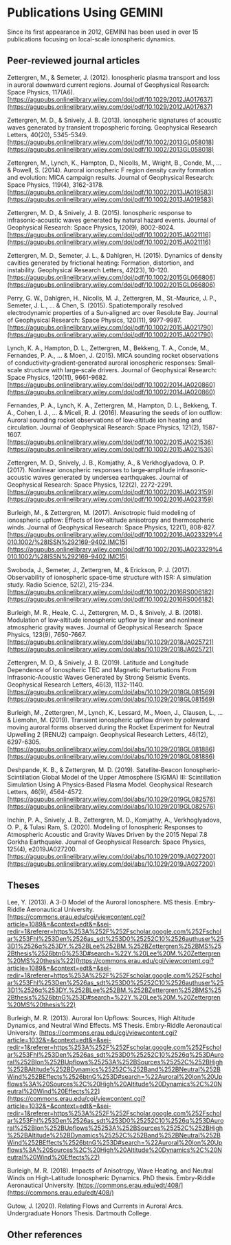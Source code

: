 # Publications Using GEMINI

Since its first appearance in 2012, GEMINI has been used in over 15 publications focusing on local-scale ionospheric dynamics.  

## Peer-reviewed journal articles

Zettergren, M., & Semeter, J. (2012). Ionospheric plasma transport and loss in auroral downward current regions. Journal of Geophysical Research: Space Physics, 117(A6).  [https://agupubs.onlinelibrary.wiley.com/doi/pdf/10.1029/2012JA017637](https://agupubs.onlinelibrary.wiley.com/doi/pdf/10.1029/2012JA017637)

Zettergren, M. D., & Snively, J. B. (2013). Ionospheric signatures of acoustic waves generated by transient tropospheric forcing. Geophysical Research Letters, 40(20), 5345-5349.  [https://agupubs.onlinelibrary.wiley.com/doi/pdf/10.1002/2013GL058018](https://agupubs.onlinelibrary.wiley.com/doi/pdf/10.1002/2013GL058018)

Zettergren, M., Lynch, K., Hampton, D., Nicolls, M., Wright, B., Conde, M., ... & Powell, S. (2014). Auroral ionospheric F region density cavity formation and evolution: MICA campaign results. Journal of Geophysical Research: Space Physics, 119(4), 3162-3178.  [https://agupubs.onlinelibrary.wiley.com/doi/pdf/10.1002/2013JA019583](https://agupubs.onlinelibrary.wiley.com/doi/pdf/10.1002/2013JA019583)

Zettergren, M. D., & Snively, J. B. (2015). Ionospheric response to infrasonic‐acoustic waves generated by natural hazard events. Journal of Geophysical Research: Space Physics, 120(9), 8002-8024. [https://agupubs.onlinelibrary.wiley.com/doi/pdf/10.1002/2015JA021116](https://agupubs.onlinelibrary.wiley.com/doi/pdf/10.1002/2015JA021116)

Zettergren, M. D., Semeter, J. L., & Dahlgren, H. (2015). Dynamics of density cavities generated by frictional heating: Formation, distortion, and instability. Geophysical Research Letters, 42(23), 10-120.  [https://agupubs.onlinelibrary.wiley.com/doi/pdf/10.1002/2015GL066806](https://agupubs.onlinelibrary.wiley.com/doi/pdf/10.1002/2015GL066806)

Perry, G. W., Dahlgren, H., Nicolls, M. J., Zettergren, M., St.‐Maurice, J. P., Semeter, J. L., ... & Chen, S. (2015). Spatiotemporally resolved electrodynamic properties of a Sun‐aligned arc over Resolute Bay. Journal of Geophysical Research: Space Physics, 120(11), 9977-9987.  [https://agupubs.onlinelibrary.wiley.com/doi/pdf/10.1002/2015JA021790](https://agupubs.onlinelibrary.wiley.com/doi/pdf/10.1002/2015JA021790)

Lynch, K. A., Hampton, D. L., Zettergren, M., Bekkeng, T. A., Conde, M., Fernandes, P. A., ... & Moen, J. (2015). MICA sounding rocket observations of conductivity‐gradient‐generated auroral ionospheric responses: Small‐scale structure with large‐scale drivers. Journal of Geophysical Research: Space Physics, 120(11), 9661-9682.  [https://agupubs.onlinelibrary.wiley.com/doi/pdf/10.1002/2014JA020860](https://agupubs.onlinelibrary.wiley.com/doi/pdf/10.1002/2014JA020860)

Fernandes, P. A., Lynch, K. A., Zettergren, M., Hampton, D. L., Bekkeng, T. A., Cohen, I. J., ... & Miceli, R. J. (2016). Measuring the seeds of ion outflow: Auroral sounding rocket observations of low‐altitude ion heating and circulation. Journal of Geophysical Research: Space Physics, 121(2), 1587-1607.  [https://agupubs.onlinelibrary.wiley.com/doi/pdf/10.1002/2015JA021536](https://agupubs.onlinelibrary.wiley.com/doi/pdf/10.1002/2015JA021536)

Zettergren, M. D., Snively, J. B., Komjathy, A., & Verkhoglyadova, O. P. (2017). Nonlinear ionospheric responses to large‐amplitude infrasonic‐acoustic waves generated by undersea earthquakes. Journal of Geophysical Research: Space Physics, 122(2), 2272-2291.  [https://agupubs.onlinelibrary.wiley.com/doi/pdf/10.1002/2016JA023159](https://agupubs.onlinelibrary.wiley.com/doi/pdf/10.1002/2016JA023159)

Burleigh, M., & Zettergren, M. (2017). Anisotropic fluid modeling of ionospheric upflow: Effects of low‐altitude anisotropy and thermospheric winds. Journal of Geophysical Research: Space Physics, 122(1), 808-827.  [https://agupubs.onlinelibrary.wiley.com/doi/pdf/10.1002/2016JA023329%4010.1002/%28ISSN%292169-9402.IMC15](https://agupubs.onlinelibrary.wiley.com/doi/pdf/10.1002/2016JA023329%4010.1002/%28ISSN%292169-9402.IMC15)

Swoboda, J., Semeter, J., Zettergren, M., & Erickson, P. J. (2017). Observability of ionospheric space-time structure with ISR: A simulation study. Radio Science, 52(2), 215-234.  [https://agupubs.onlinelibrary.wiley.com/doi/pdf/10.1002/2016RS006182](https://agupubs.onlinelibrary.wiley.com/doi/pdf/10.1002/2016RS006182)

Burleigh, M. R., Heale, C. J., Zettergren, M. D., & Snively, J. B. (2018). Modulation of low‐altitude ionospheric upflow by linear and nonlinear atmospheric gravity waves. Journal of Geophysical Research: Space Physics, 123(9), 7650-7667.  [https://agupubs.onlinelibrary.wiley.com/doi/abs/10.1029/2018JA025721](https://agupubs.onlinelibrary.wiley.com/doi/abs/10.1029/2018JA025721)

Zettergren, M. D., & Snively, J. B. (2019). Latitude and Longitude Dependence of Ionospheric TEC and Magnetic Perturbations From Infrasonic‐Acoustic Waves Generated by Strong Seismic Events. Geophysical Research Letters, 46(3), 1132-1140.  [https://agupubs.onlinelibrary.wiley.com/doi/abs/10.1029/2018GL081569](https://agupubs.onlinelibrary.wiley.com/doi/abs/10.1029/2018GL081569)

Burleigh, M., Zettergren, M., Lynch, K., Lessard, M., Moen, J., Clausen, L., ... & Liemohn, M. (2019). Transient ionospheric upflow driven by poleward moving auroral forms observed during the Rocket Experiment for Neutral Upwelling 2 (RENU2) campaign. Geophysical Research Letters, 46(12), 6297-6305.  [https://agupubs.onlinelibrary.wiley.com/doi/abs/10.1029/2018GL081886](https://agupubs.onlinelibrary.wiley.com/doi/abs/10.1029/2018GL081886)

Deshpande, K. B., & Zettergren, M. D. (2019). Satellite‐Beacon Ionospheric‐Scintillation Global Model of the Upper Atmosphere (SIGMA) III: Scintillation Simulation Using A Physics‐Based Plasma Model. Geophysical Research Letters, 46(9), 4564-4572.  [https://agupubs.onlinelibrary.wiley.com/doi/abs/10.1029/2019GL082576](https://agupubs.onlinelibrary.wiley.com/doi/abs/10.1029/2019GL082576)

Inchin, P. A., Snively, J. B., Zettergren, M. D., Komjathy, A., Verkhoglyadova, O. P., & Tulasi Ram, S. (2020). Modeling of Ionospheric Responses to Atmospheric Acoustic and Gravity Waves Driven by the 2015 Nepal 7.8 Gorkha Earthquake. Journal of Geophysical Research: Space Physics, 125(4), e2019JA027200.  [https://agupubs.onlinelibrary.wiley.com/doi/abs/10.1029/2019JA027200](https://agupubs.onlinelibrary.wiley.com/doi/abs/10.1029/2019JA027200)



## Theses

Lee, Y. (2013). A 3-D Model of the Auroral Ionosphere.  MS thesis.  Embry-Riddle Aeronautical University.  [https://commons.erau.edu/cgi/viewcontent.cgi?article=1089&=&context=edt&=&sei-redir=1&referer=https%253A%252F%252Fscholar.google.com%252Fscholar%253Fhl%253Den%2526as_sdt%253D0%25252C10%2526authuser%253D1%2526q%253DY.%252BLee%252BM.%252BZettergren%252BMS%252Bthesis%2526btnG%253D#search=%22Y.%20Lee%20M.%20Zettergren%20MS%20thesis%22](https://commons.erau.edu/cgi/viewcontent.cgi?article=1089&=&context=edt&=&sei-redir=1&referer=https%253A%252F%252Fscholar.google.com%252Fscholar%253Fhl%253Den%2526as_sdt%253D0%25252C10%2526authuser%253D1%2526q%253DY.%252BLee%252BM.%252BZettergren%252BMS%252Bthesis%2526btnG%253D#search=%22Y.%20Lee%20M.%20Zettergren%20MS%20thesis%22)

Burleigh, M. R. (2013). Auroral Ion Upflows: Sources, High Altitude Dynamics, and Neutral Wind Effects.  MS Thesis.  Embry-Riddle Aeronautical University.  [https://commons.erau.edu/cgi/viewcontent.cgi?article=1032&=&context=edt&=&sei-redir=1&referer=https%253A%252F%252Fscholar.google.com%252Fscholar%253Fhl%253Den%2526as_sdt%253D0%25252C10%2526q%253DAuroral%252BIon%252BUpflows%25253A%252BSources%25252C%252BHigh%252BAltitude%252BDynamics%25252C%252Band%252BNeutral%252BWind%252BEffects%2526btnG%253D#search=%22Auroral%20Ion%20Upflows%3A%20Sources%2C%20High%20Altitude%20Dynamics%2C%20Neutral%20Wind%20Effects%22](https://commons.erau.edu/cgi/viewcontent.cgi?article=1032&=&context=edt&=&sei-redir=1&referer=https%253A%252F%252Fscholar.google.com%252Fscholar%253Fhl%253Den%2526as_sdt%253D0%25252C10%2526q%253DAuroral%252BIon%252BUpflows%25253A%252BSources%25252C%252BHigh%252BAltitude%252BDynamics%25252C%252Band%252BNeutral%252BWind%252BEffects%2526btnG%253D#search=%22Auroral%20Ion%20Upflows%3A%20Sources%2C%20High%20Altitude%20Dynamics%2C%20Neutral%20Wind%20Effects%22)

Burleigh, M. R. (2018). Impacts of Anisotropy, Wave Heating, and Neutral Winds on High-Latitude Ionospheric Dynamics.  PhD thesis.  Embry-Riddle Aeronautical University. [https://commons.erau.edu/edt/408/](https://commons.erau.edu/edt/408/)

Gutow, J. (2020).  Relating Flows and Currents in Auroral Arcs.  Undergraduate Honors Thesis.  Dartmouth College.  


## Other references

